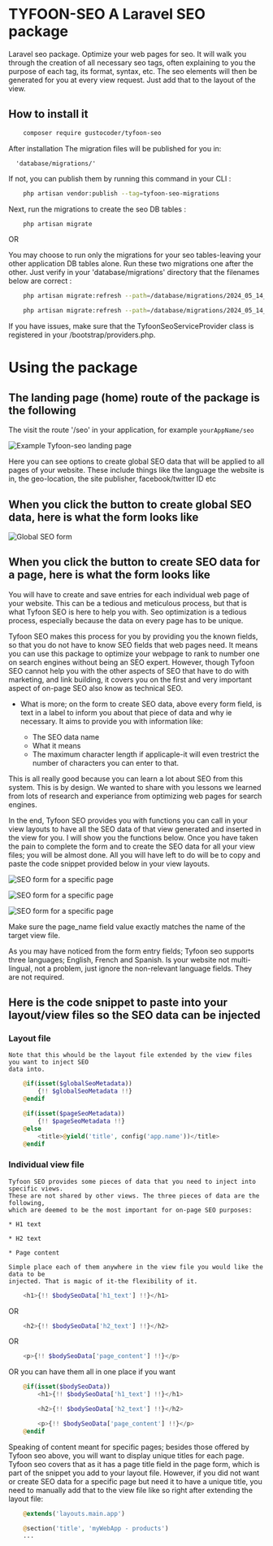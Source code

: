 # TYFOON-SEO A Laravel SEO package

Laravel seo package. Optimize your web pages for seo. It will walk you through the creation of all necessary seo tags, often explaining to you the purpose of each tag, its format, syntax, etc. The seo elements will then be generated for you at every view request. Just add that to the layout of the view.

## How to install it

```bash 
    composer require gustocoder/tyfoon-seo
```

After installation
 The migration files will be published for you in:

      'database/migrations/'

 If not, you can publish them by running this command in your CLI  :

```bash 
    php artisan vendor:publish --tag=tyfoon-seo-migrations
```

 Next, run the migrations to create the seo DB tables   :

```bash 
    php artisan migrate
```

OR

 You may choose to run only the migrations for your seo tables-leaving your other 
 application DB tables alone. Run these two migrations one after the other.
 Just verify in your 'database/migrations' directory that the filenames below are correct   :

```bash 
    php artisan migrate:refresh --path=/database/migrations/2024_05_14_091500_create_tyfoon_seo_global_table.php

    php artisan migrate:refresh --path=/database/migrations/2024_05_14_091510_create_tyfoon_seo_table.php
```
 
 If you have issues, make sure that the TyfoonSeoServiceProvider class is registered in your
 /bootstrap/providers.php. 


 # Using the package
 ## The landing page (home) route of the package is the following 

 The visit the route '/seo' in your application, for example `yourAppName/seo`

![Example Tyfoon-seo landing page](https://github.com/gustavNdamukong/tyfoon-seo/blob/main/public/main/images/seo-home.png?raw=true)

 Here you can see options to create global SEO data that will be applied to all pages of your website. These include things 
 like the language the website is in, the geo-location, the site publisher, facebook/twitter ID etc

 
## When you click the button to create global SEO data, here is what the form looks like

![Global SEO form](https://github.com/gustavNdamukong/tyfoon-seo/blob/main/public/main/images/seo-global.png?raw=true)


## When you click the button to create SEO data for a page, here is what the form looks like

You will have to create and save entries for each individual web page of your website. This can be a tedious and meticulous 
process, but that is what Tyfoon SEO is here to help you with. Seo optimization is a tedious process, especially because the data 
on every page has to be unique. 

Tyfoon SEO makes this process for you by providing you the known fields, so that you do not have to know SEO fields that web pages
need. It means you can use this package to optimize your webpage to rank to number one on search engines without being an SEO expert.
However, though Tyfoon SEO cannot help you with the other aspects of SEO that have to do with marketing, and link building, it covers 
you on the first and very important aspect of on-page SEO also know as technical SEO.

* What is more; on the form to create SEO data, above every form field, is text in a label to inform you about that piece of data and 
  why ie necessary. It aims to provide you with information like:

  * The SEO data name
  * What it means 
  * The maximum character length if applicaple-it will even trestrict the number of characters you can enter to that.

This is all really good because you can learn a lot about SEO from this system. This is by design. We wanted to share with you 
lessons we learned from lots of research and experiance from optimizing web pages for search engines.

In the end, Tyfoon SEO provides you with functions you can call in your view layouts to have all the SEO data of that view 
generated and inserted in the view for you. I will show you the functions below. Once you have taken the pain to complete the form 
and to create the SEO data for all your view files; you will be almost done. All you will have left to do will be to copy and paste the 
code snippet provided below in your view layouts. 




![SEO form for a specific page](https://github.com/gustavNdamukong/tyfoon-seo/blob/main/public/main/images/seo-page-1.png?raw=true)

![SEO form for a specific page](https://github.com/gustavNdamukong/tyfoon-seo/blob/main/public/main/images/seo-page-2.png?raw=true)

![SEO form for a specific page](https://github.com/gustavNdamukong/tyfoon-seo/blob/main/public/main/images/seo-page-3.png?raw=true)

Make sure the page_name field value exactly matches the name of the target view file.

As you may have noticed from the form entry fields; Tyfoon seo supports three languages; English, French and Spanish. Is your 
website not multi-lingual, not a problem, just ignore the non-relevant language fields. They are not required.


## Here is the code snippet to paste into your layout/view files so the SEO data can be injected

### Layout file 

    Note that this whould be the layout file extended by the view files you want to inject SEO 
    data into.

```php 
    @if(isset($globalSeoMetadata))
		{!! $globalSeoMetadata !!}
	@endif 

    @if(isset($pageSeoMetadata))
        {!! $pageSeoMetadata !!}
    @else
        <title>@yield('title', config('app.name'))</title>
    @endif
```

### Individual view file 

    Tyfoon SEO provides some pieces of data that you need to inject into specific views. 
    These are not shared by other views. The three pieces of data are the following, 
    which are deemed to be the most important for on-page SEO purposes: 

    * H1 text

    * H2 text

    * Page content

    Simple place each of them anywhere in the view file you would like the data to be 
    injected. That is magic of it-the flexibility of it.

```php 
    <h1>{!! $bodySeoData['h1_text'] !!}</h1>
``` 

OR

```php 
    <h2>{!! $bodySeoData['h2_text'] !!}</h2>
``` 

OR  

```php 
    <p>{!! $bodySeoData['page_content'] !!}</p>
``` 

OR you can have them all in one place if you want

```php 
    @if(isset($bodySeoData))
        <h1>{!! $bodySeoData['h1_text'] !!}</h1>

        <h2>{!! $bodySeoData['h2_text'] !!}</h2>

        <p>{!! $bodySeoData['page_content'] !!}</p>
    @endif 
``` 
                            

Speaking of content meant for specific pages; besides those offered by Tyfoon seo above, you will want to display unique titles for each page. Tyfoon seo covers that as it has a page title field in the page form, which is part of the snippet you add to your layout file. However, if you did not want or create SEO data for a specific page but need it to have a unique title, you need to manually add that to the view file like so right after extending the layout file:                   

```php 
    @extends('layouts.main.app')

    @section('title', 'myWebApp - products')
    ...
``` 